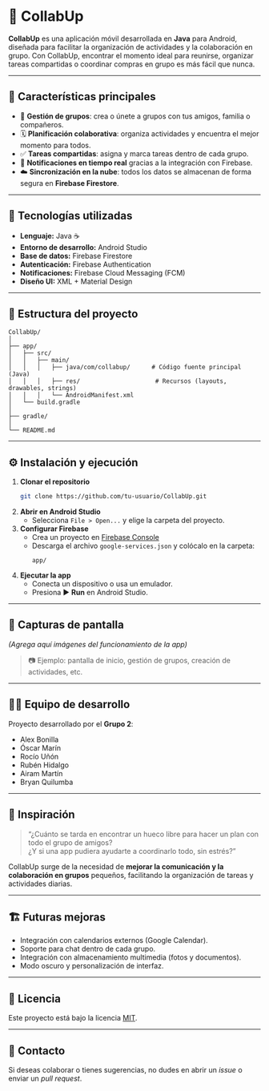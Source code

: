 # 📱 CollabUp

**CollabUp** es una aplicación móvil desarrollada en **Java** para Android, diseñada para facilitar la organización de actividades y la colaboración en grupo. Con CollabUp, encontrar el momento ideal para reunirse, organizar tareas compartidas o coordinar compras en grupo es más fácil que nunca.

---

## 🚀 Características principales

- 👥 **Gestión de grupos**: crea o únete a grupos con tus amigos, familia o compañeros.
- 🗓️ **Planificación colaborativa**: organiza actividades y encuentra el mejor momento para todos.
- ✅ **Tareas compartidas**: asigna y marca tareas dentro de cada grupo.
- 🔔 **Notificaciones en tiempo real** gracias a la integración con Firebase.
- ☁️ **Sincronización en la nube**: todos los datos se almacenan de forma segura en **Firebase Firestore**.

---

## 🧱 Tecnologías utilizadas

- **Lenguaje:** Java ☕  
- **Entorno de desarrollo:** Android Studio  
- **Base de datos:** Firebase Firestore  
- **Autenticación:** Firebase Authentication  
- **Notificaciones:** Firebase Cloud Messaging (FCM)  
- **Diseño UI:** XML + Material Design  

---

## 📂 Estructura del proyecto

```
CollabUp/
│
├── app/
│   ├── src/
│   │   ├── main/
│   │   │   ├── java/com/collabup/      # Código fuente principal (Java)
│   │   │   ├── res/                     # Recursos (layouts, drawables, strings)
│   │   │   └── AndroidManifest.xml
│   └── build.gradle
│
├── gradle/
│
└── README.md
```

---

## ⚙️ Instalación y ejecución

1. **Clonar el repositorio**
   ```bash
   git clone https://github.com/tu-usuario/CollabUp.git
   ```
2. **Abrir en Android Studio**
   - Selecciona `File > Open...` y elige la carpeta del proyecto.
3. **Configurar Firebase**
   - Crea un proyecto en [Firebase Console](https://console.firebase.google.com/)
   - Descarga el archivo `google-services.json` y colócalo en la carpeta:
     ```
     app/
     ```
4. **Ejecutar la app**
   - Conecta un dispositivo o usa un emulador.
   - Presiona ▶️ **Run** en Android Studio.

---

## 📸 Capturas de pantalla

*(Agrega aquí imágenes del funcionamiento de la app)*  
> 📷 Ejemplo: pantalla de inicio, gestión de grupos, creación de actividades, etc.

---

## 👨‍💻 Equipo de desarrollo

Proyecto desarrollado por el **Grupo 2**:

- Alex Bonilla  
- Óscar Marín  
- Rocío Uñón  
- Rubén Hidalgo  
- Airam Martín  
- Bryan Quilumba  

---

## 🧠 Inspiración

> “¿Cuánto se tarda en encontrar un hueco libre para hacer un plan con todo el grupo de amigos?  
> ¿Y si una app pudiera ayudarte a coordinarlo todo, sin estrés?”

CollabUp surge de la necesidad de **mejorar la comunicación y la colaboración en grupos** pequeños, facilitando la organización de tareas y actividades diarias.

---

## 🏗️ Futuras mejoras

- Integración con calendarios externos (Google Calendar).  
- Soporte para chat dentro de cada grupo.  
- Integración con almacenamiento multimedia (fotos y documentos).  
- Modo oscuro y personalización de interfaz.  

---

## 📜 Licencia

Este proyecto está bajo la licencia [MIT](LICENSE).

---

## 💬 Contacto

Si deseas colaborar o tienes sugerencias, no dudes en abrir un *issue* o enviar un *pull request*.
